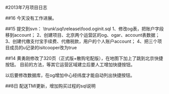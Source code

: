 #2013年7月项目日志

##16
今天没有工作进展。

##15
提交到svn： \trunk\sql\release\food.oginit.sql
1、修改og表，把账户字段移到account；
2、创建项目、北京两个运营区的og、ogar、account表数据；
3、创建代缴支付宝手续费、代缴税款，用户的个人账户account；
4、把三个项目成员的u记录的isitcooper改为true

##14
黄勇刚修改了320页（正式版+散购宅配版），在地图下加上了跳到北京快捷按钮。
目前的方法，等其它运营区域建立后要人工增加快捷按钮。

以后要修改数据库，在og增加中心经纬度才能自动列出快捷按钮。

##8日
配送TMI更新，增加购买过程的sql说明
